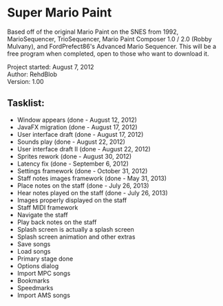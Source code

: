 Super Mario Paint
==========

Based off of the original Mario Paint on the SNES from 1992, MarioSequencer, TrioSequencer, Mario Paint Composer 1.0 / 2.0 (Robby Mulvany), and FordPrefect86's Advanced Mario Sequencer. This will be a free program when completed, open to those who want to download it.  

Project started: August 7, 2012  
Author: RehdBlob  
Version: 1.00  


Tasklist:
-----
* Window appears (done - August 12, 2012)
* JavaFX migration (done - August 17, 2012)
* User interface draft (done - August 17, 2012)
* Sounds play (done - August 22, 2012)
* User interface draft II (done - August 22, 2012)
* Sprites rework (done - August 30, 2012)
* Latency fix (done - September 6, 2012)
* Settings framework (done - October 31, 2012)
* Staff notes images framework (done - May 31, 2013)
* Place notes on the staff (done - July 26, 2013)
* Hear notes played on the staff (done - July 26, 2013)
* Images properly displayed on the staff
* Staff MIDI framework
* Navigate the staff
* Play back notes on the staff
* Splash screen is actually a splash screen
* Splash screen animation and other extras
* Save songs
* Load songs
* Primary stage done
* Options dialog
* Import MPC songs
* Bookmarks
* Speedmarks
* Import AMS songs
